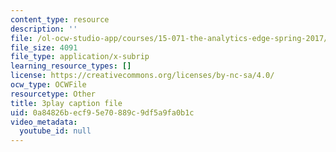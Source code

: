 ```yaml
---
content_type: resource
description: ''
file: /ol-ocw-studio-app/courses/15-071-the-analytics-edge-spring-2017/0a84826becf95e70889c9df5a9fa0b1c_H5uEHZBRWtc.vtt
file_size: 4091
file_type: application/x-subrip
learning_resource_types: []
license: https://creativecommons.org/licenses/by-nc-sa/4.0/
ocw_type: OCWFile
resourcetype: Other
title: 3play caption file
uid: 0a84826b-ecf9-5e70-889c-9df5a9fa0b1c
video_metadata:
  youtube_id: null
---
```

